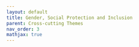 ```yaml
---
layout: default
title: Gender, Social Protection and Inclusion
parent: Cross-cutting Themes
nav_order: 3
mathjax: true
---
```

